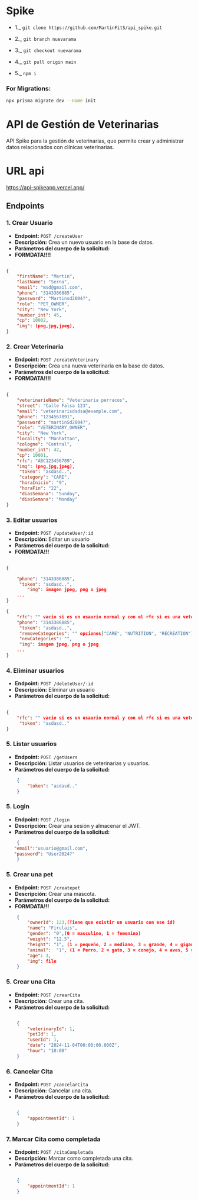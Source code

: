 # Spike

- 1._ ```git clone https://github.com/MartinFitS/api_spike.git ```

- 2._ ```git branch nuevarama```
- 3._ ```git checkout nuevarama```
- 4._ ```git pull origin main```
- 5._ ```npm i```


### For Migrations:
```bash
npx prisma migrate dev --name init
```
# API de Gestión de Veterinarias

API Spike para la gestión de veterinarias, que permite crear y administrar datos relacionados con clínicas veterinarias.

# URL api

https://api-spikeapp.vercel.app/

## Endpoints

### 1. Crear Usuario

- **Endpoint:** `POST /createUser`
- **Descripción:** Crea un nuevo usuario en la base de datos.
- **Parámetros del cuerpo de la solicitud:**
- **FORMDATA!!!!**

```json
    
{
    "firstName": "Martin",
    "lastName": "Serna",
    "email": "msd@gmail.com",
    "phone": "3143386885",
    "password": "Martinsd2004?",
    "role": "PET_OWNER",
    "city": "New York",
    "number_int": 45,
    "cp": 10002,
    "img": (png,jpg,jpeg),
}

```
### 2. Crear Veterinaria

- **Endpoint:** `POST /createVeterinary`
- **Descripción:** Crea una nueva veterinaria en la base de datos.
- **Parámetros del cuerpo de la solicitud:**
- **FORMDATA!!!!**

```json
    
{
    "veterinarieName": "Veterinaria perracos",
    "street": "Calle Falsa 123",
    "email": "veterinarisdsdsa@example.com",
    "phone": "1234567891",
    "password": "martinSd2004?",
    "role": "VETERINARY_OWNER",
    "city": "New York",
    "locality": "Manhattan",
    "cologne": "Central",
    "number_int": 42,
    "cp": 10001,
    "rfc": "ABC123456789",
    "img": (png,jpg,jpeg),
     "token": "asdasd..",
     "category": "CARE",
     "horaInicio": "9",
     "horaFin": "22",
     "diasSemana": "Sunday",
     "diasSemana": "Monday"
}

```


### 3. Editar usuarios

- **Endpoint:** `POST /updateUser/:id`
- **Descripción:** Editar un usuario
- **Parámetros del cuerpo de la solicitud:**
- **FORMDATA!!!**

```json
    
{

    "phone": "3143386885",
     "token": "asdasd..",
        "img": imagen jpeg, png o jpeg
    ...
}

{
    "rfc": "" vacio si es un usaurio normal y con el rfc si es una veterinaria,
    "phone": "3143386885",
     "token": "asdasd..",
     "removeCategories": "" opciones["CARE", "NUTRITION", "RECREATION"],
     "newCategories": "",
     "img": imagen jpeg, png o jpeg
    ...
}

```

### 4. Eliminar usuarios

- **Endpoint:** `POST /deleteUser/:id`
- **Descripción:** Eliminar un usuario
- **Parámetros del cuerpo de la solicitud:**

```json
    
{
    "rfc": "" vacio si es un usaurio normal y con el rfc si es una veterinaria,
     "token": "asdasd.."
}

```



### 5. Listar usuarios

- **Endpoint:** `POST /getUsers`
- **Descripción:** Listar usuarios de veterinarias y usuarios.
- **Parámetros del cuerpo de la solicitud:**

```json
    {
        "token": "asdasd.."
    }
```

### 5. Login

- **Endpoint:** `POST /login`
- **Descripción:** Crear una sesión y almacenar el JWT.
- **Parámetros del cuerpo de la solicitud:**
```json
    {
   "email":"usuario@gmail.com",
   "password": "User2024?" 
    }  

```


### 5. Crear una pet

- **Endpoint:** `POST /createpet`
- **Descripción:** Crear una mascota.
- **Parámetros del cuerpo de la solicitud:**
- **FORMDATA!!!**
```json
    {
        "ownerId": 123,(Tiene que existir un usuario con ese id)
        "name": "Firulais",
        "gender": "0",(0 = masculino, 1 = femenino)
        "weight": "12.5",
        "height": "1", (1 = pequeño, 2 = mediano, 3 = grande, 4 = gigante)
        "animal":  "1", (1 = Perro, 2 = gato, 3 = conejo, 4 = aves, 5 = reptiles, 6 = otros)
        "age": 3,
        "img": file
    }
```

### 5. Crear una Cita

- **Endpoint:** `POST /crearCita`
- **Descripción:** Crear una cita.
- **Parámetros del cuerpo de la solicitud:**

```json

    {
        "veterinaryId": 1,
        "petId": 1,
        "userId": 1,
        "date": "2024-11-04T00:00:00.000Z",
        "hour": "10:00"
    }

```

### 6. Cancelar Cita

- **Endpoint:** `POST /cancelarCita`
- **Descripción:** Cancelar una cita.
- **Parámetros del cuerpo de la solicitud:**

```json

    {
        "appointmentId": 1
    }

```

### 7. Marcar Cita como completada

- **Endpoint:** `POST /citaCompletada`
- **Descripción:** Marcar como completada una cita.
- **Parámetros del cuerpo de la solicitud:**

```json

    {
        "appointmentId": 1
    }

```



